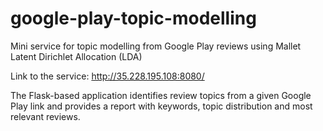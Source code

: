 # google-play-topic-modelling
Mini service for topic modelling from Google Play reviews using Mallet Latent Dirichlet Allocation (LDA)

Link to the service: http://35.228.195.108:8080/

The Flask-based application identifies review topics from a given Google Play link and provides a report with keywords, topic distribution and most relevant reviews.
